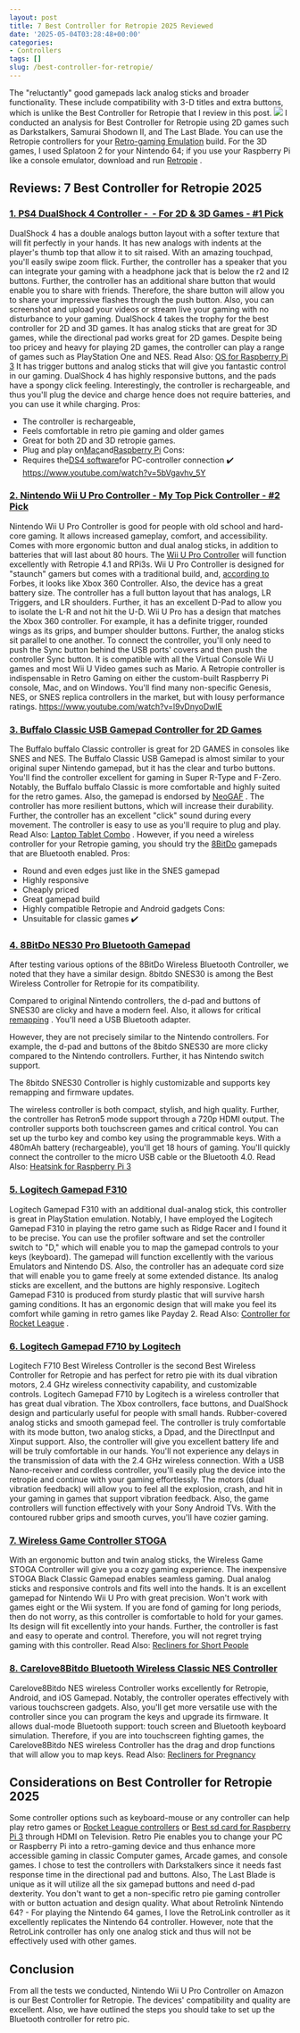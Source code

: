 ```yaml
---
layout: post
title: 7 Best Controller for Retropie 2025 Reviewed
date: '2025-05-04T03:28:48+00:00'
categories:
- Controllers
tags: []
slug: /best-controller-for-retropie/
---
```


The "reluctantly" good gamepads lack analog sticks and broader functionality. These include compatibility with 3-D titles and extra buttons, which is unlike the Best Controller for Retropie that I review in this post.
![](/assets/img/img/)
I conducted an analysis for Best Controller for Retropie using 2D games such as Darkstalkers, Samurai Shodown II, and The Last Blade.
You can use the Retropie controllers for your
[Retro-gaming Emulation](https://pestpolicy.com/how-to-build-a-raspberry-pi-retro-game-console/)
build.
For the 3D games, I used Splatoon 2 for your Nintendo 64; if you use your Raspberry Pi like a console emulator, download and run
[Retropie](https://retropie.org.uk/)
.
## Reviews: 7 Best Controller for Retropie 2025
### [1. PS4 DualShock 4 Controller -  - For 2D & 3D Games - #1 Pick](https://www.amazon.com/dp/B01LWVX2RG/?tag=p-policy-20)
DualShock 4 has a double analogs button layout with a softer texture that will fit perfectly in your hands. It has new analogs with indents at the player's thumb top that allow it to sit raised.
With an amazing touchpad, you'll easily swipe zoom flick. Further, the controller has a speaker that you can integrate your gaming with a headphone jack that is below the r2 and l2 buttons.
Further, the controller has an additional share button that would enable you to share with friends.
Therefore, the share button will allow you to share your impressive flashes through the push button. Also, you can screenshot and upload your videos or stream live your gaming with no disturbance to your gaming.
DualShock 4 takes the trophy for the best controller for 2D and 3D games. It has analog sticks that are great for 3D games, while the directional pad works great for 2D games.
Despite being too pricey and heavy for playing 2D games, the controller can play a range of games such as PlayStation One and NES. Read Also:
[OS for Raspberry Pi 3](https://pestpolicy.com/best-os-for-raspberry-pi-3/)
It has trigger buttons and analog sticks that will give you fantastic control in our gaming. DualShock 4 has highly responsive buttons, and the pads have a spongy click feeling.
Interestingly, the controller is rechargeable, and thus you'll plug the device and charge hence does not require batteries, and you can use it while charging.
Pros:
- The controller is rechargeable,
- Feels comfortable in retro pie gaming and older games
- Great for both 2D and 3D retropie games.
- Plug and play on[Mac](https://github.com/OpenEmu/OpenEmu/wiki/User-guide:-DualShock-Controller-Pairing)and[Raspberry Pi](https://github.com/retropie/retropie-setup/wiki/Setting-up-a-PS4-controller)
Cons:
- Requires the[DS4 software](http://ds4windows.com/)for PC-controller connection
✔️
https://www.youtube.com/watch?v=5bVgavhv_5Y
### [2. Nintendo Wii U Pro Controller - My Top Pick Controller - #2 Pick](https://www.amazon.com/dp/B00MUY0OFU/?tag=p-policy-20)
Nintendo Wii U Pro Controller is good for people with old school and hard-core gaming. It allows increased gameplay, comfort, and accessibility.
Comes with more ergonomic button and dual analog sticks, in addition to batteries that will last about 80 hours. The
[Wii U Pro Controller](https://en.wikipedia.org/wiki/Wii_U_Pro_Controller)
will function excellently with Retropie 4.1 and RPi3s.
Wii U Pro Controller is designed for "staunch" gamers but comes with a traditional build, and,
[according to](https://www.forbes.com/sites/erikkain/2012/06/05/nintendos-smart-decision-with-its-wii-u-pro-controller/#18518b0c13ca)
Forbes, it looks like Xbox 360 Controller.
Also, the device has a great battery size. The controller has a full button layout that has analogs, LR Triggers, and LR shoulders.
Further, it has an excellent D-Pad to allow you to isolate the L-R and not hit the U-D.
Wii U Pro has a design that matches the Xbox 360 controller. For example, it has a definite trigger, rounded wings as its grips, and bumper shoulder buttons.
Further, the analog sticks sit parallel to one another.
To connect the controller, you'll only need to push the Sync button behind the USB ports' covers and then push the controller Sync button.
It is compatible with all the Virtual Console Wii U games and most Wii U Video games such as Mario.
A Retropie controller is indispensable in Retro Gaming on either the custom-built Raspberry Pi console, Mac, and on Windows. You'll find many non-specific Genesis, NES, or SNES replica controllers in the market, but with lousy performance ratings.
https://www.youtube.com/watch?v=l9vDnyoDwIE
### [3. Buffalo Classic USB Gamepad Controller for 2D Games](https://www.amazon.com/dp/B002B9XB0E/?tag=p-policy-20)
The Buffalo buffalo Classic controller is great for 2D GAMES in consoles like SNES and NES.
The Buffalo Classic USB Gamepad is almost similar to your original super Nintendo gamepad, but it has the clear and turbo buttons. You'll find the controller excellent for gaming in Super R-Type and F-Zero.
Notably, the Buffalo buffalo Classic is more comfortable and highly suited for the retro games. Also, the gamepad is endorsed by
[NeoGAF](http://www.neogaf.com/forum/showthread.php?t=903098)
.
The controller has more resilient buttons, which will increase their durability.
Further, the controller has an excellent "click" sound during every movement.
The controller is easy to use as you'll require to plug and play. Read Also:
[Laptop Tablet Combo](https://pestpolicy.com/best-laptop-tablet-combo/)
.
However, if you need a wireless controller for your Retropie gaming, you should try the
[8BitDo](http://www.8bitdo.com/)
gamepads that are Bluetooth enabled.
Pros:
- Round and even edges just like in the SNES gamepad
- Highly responsive
- Cheaply priced
- Great gamepad build
- Highly compatible Retropie and Android gadgets
Cons:
- Unsuitable for classic games
✔️
### [4. 8BitDo NES30 Pro Bluetooth Gamepad](https://www.amazon.com/dp/B07B3RWW1F/?tag=p-policy-20)
After testing various options of the 8BitDo Wireless Bluetooth Controller, we noted that they have a similar design.
8bitdo SNES30 is among the Best Wireless Controller for Retropie for its compatibility.

Compared to original Nintendo controllers, the d-pad and buttons of SNES30 are clicky and have a modern feel. Also, it allows for critical
[remapping](http://www.8bitdo.com/nes30pro/support.html)
. You'll need a USB Bluetooth adapter.

However, they are not precisely similar to the Nintendo controllers. For example, the d-pad and buttons of the 8bitdo SNES30 are more clicky compared to the Nintendo controllers. Further, it has Nintendo switch support.

The 8bitdo SNES30 Controller is highly customizable and supports key remapping and firmware updates.

The wireless controller is both compact, stylish, and high quality. Further, the controller has Retron5 mode support through a 720p HDMI output.
The controller supports both touchscreen games and critical control. You can set up the turbo key and combo key using the programmable keys.
With a 480mAh battery (rechargeable), you'll get 18 hours of gaming. You'll quickly connect the controller to the micro USB cable or the Bluetooth 4.0.
Read Also:
[Heatsink for Raspberry Pi 3](https://pestpolicy.com/best-heatsink-for-raspberry-pi-3/)
### [5. Logitech Gamepad F310](https://www.amazon.com/dp/B003VAHYQY/?tag=p-policy-20)
Logitech Gamepad F310 with an additional dual-analog stick, this controller is great in PlayStation emulation.
Notably, I have employed the Logitech Gamepad F310 in playing the retro game such as Ridge Racer and I found it to be precise.
You can use the profiler software and set the controller switch to "D," which will enable you to map the gamepad controls to your keys (keyboard).
The gamepad will function excellently with the various Emulators and Nintendo DS. Also, the controller has an adequate cord size that will enable you to game freely at some extended distance.
Its analog sticks are excellent, and the buttons are highly responsive. Logitech Gamepad F310 is produced from sturdy plastic that will survive harsh gaming conditions.
It has an ergonomic design that will make you feel its comfort while gaming in retro games like Payday 2. Read Also:
[Controller for Rocket League](https://pestpolicy.com/best-controller-for-rocket-league/)
.
### [6. Logitech Gamepad F710 by Logitech](https://www.amazon.com/dp/B0041RR0TW/?tag=p-policy-20)
Logitech F710 Best Wireless Controller is the second Best Wireless Controller for Retropie and has perfect for retro pie with its dual vibration motors, 2.4 GHz wireless connectivity capability, and customizable controls.
Logitech Gamepad F710 by Logitech is a wireless controller that has great dual vibration.
The Xbox controllers, face buttons, and DualShock design and particularly useful for people with small hands. Rubber-covered analog sticks and smooth gamepad feel.
The controller is truly comfortable with its mode button, two analog sticks, a Dpad, and the DirectInput and Xinput support.
Also, the controller will give you excellent battery life and will be truly comfortable in our hands. You'll not experience any delays in the transmission of data with the 2.4 GHz wireless connection.
With a USB Nano-receiver and cordless controller, you'll easily plug the device into the retropie and continue with your gaming effortlessly.
The motors (dual vibration feedback) will allow you to feel all the explosion, crash, and hit in your gaming in games that support vibration feedback.
Also, the game controllers will function effectively with your Sony Android TVs. With the contoured rubber grips and smooth curves, you'll have cozier gaming.
### [7. Wireless Game Controller STOGA](https://www.amazon.com/dp/B01N0BHTFN/?tag=p-policy-20)
With an ergonomic button and twin analog sticks, the Wireless Game STOGA Controller will give you a cozy gaming experience.
The inexpensive
STOGA Black Classic Gamepad
enables seamless gaming. Dual analog sticks and responsive controls and fits well into the hands.
It is an excellent gamepad for Nintendo Wii U Pro with great precision. Won't work with games eight or the Wii system.
If you are fond of gaming for long periods, then do not worry, as this controller is comfortable to hold for your games.
Its design will fit excellently into your hands.
Further, the controller is fast and easy to operate and control.
Therefore, you will not regret trying gaming with this controller.
Read Also:
[Recliners for Short People](https://pestpolicy.com/best-recliners-for-short-people/)
### [8. Carelove8Bitdo Bluetooth Wireless Classic NES Controller](https://www.amazon.com/dp/B00W7ATKYI/?tag=p-policy-20)
Carelove8Bitdo NES wireless Controller works excellently for Retropie, Android, and iOS Gamepad.
Notably, the controller operates effectively with various touchscreen gadgets.
Also, you'll get more versatile use with the controller since you can program the keys and upgrade its firmware. It allows dual-mode Bluetooth support: touch screen and Bluetooth keyboard simulation.
Therefore, if you are into touchscreen fighting games, the Carelove8Bitdo NES wireless Controller has the drag and drop functions that will allow you to map keys.
Read Also:
[Recliners for Pregnancy](https://pestpolicy.com/best-recliners-for-pregnancy/)
## Considerations on Best Controller for Retropie 2025
Some controller options such as keyboard-mouse or any controller can help play retro games or
[Rocket League controllers](https://pestpolicy.com/best-controller-rocket-league/)
or
[Best sd card for Raspberry Pi 3](https://pestpolicy.com/best-sd-card-for-raspberry-pi-3/)
through HDMI on Television.
Retro Pie enables you to change your PC or Raspberry Pi into a retro-gaming device and thus enhance more accessible gaming in classic Computer games, Arcade games, and console games.
I chose to test the controllers with Darkstalkers since it needs fast response time in the directional pad and buttons. Also, The Last Blade is unique as it will utilize all the six gamepad buttons and need d-pad dexterity. You don't want to get a non-specific retro pie gaming controller with or button actuation and design quality.
What about
Retrolink Nintendo 64? -
For playing the Nintendo 64 games, I love the RetroLink controller as it excellently replicates the Nintendo 64 controller.
However, note that the RetroLink controller has only one analog stick and thus will not be effectively used with other games.
## Conclusion
From all the tests we conducted, Nintendo Wii U Pro Controller on Amazon is our Best Controller for Retropie. The devices' compatibility and quality are excellent.
Also, we have outlined the steps you should take to set up the Bluetooth controller for retro pic.
